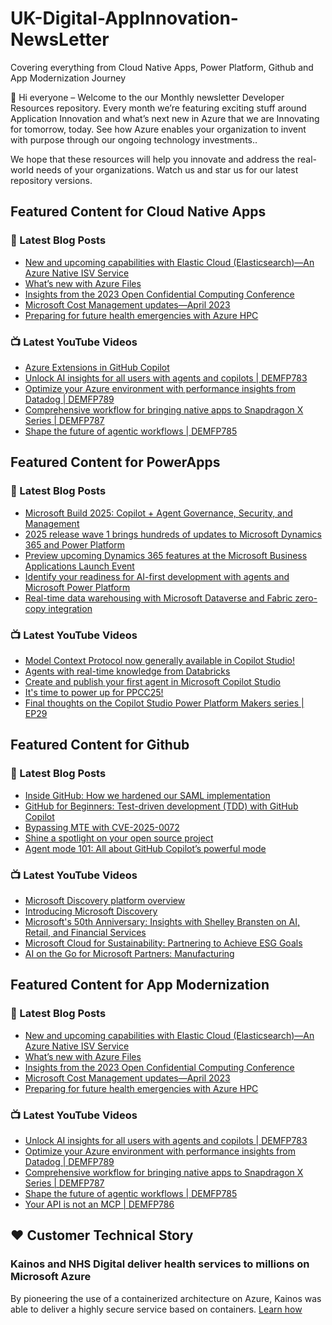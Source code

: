 # UK-Digital-AppInnovation-NewsLetter

Covering everything from Cloud Native Apps, Power Platform, Github and App Modernization Journey

👋 Hi everyone – Welcome to the our Monthly newsletter Developer Resources repository. Every month we’re featuring exciting stuff around Application Innovation and what’s next new in Azure that we are Innovating for tomorrow, today. See how Azure enables your organization to invent with purpose through our ongoing technology investments..


We hope that these resources will help you innovate and address the real-world needs of your organizations. Watch us and star us for our latest repository versions.

## Featured Content for Cloud Native Apps


### 📝 Latest Blog Posts

    
<!-- BLOGCNA:START -->
- [New and upcoming capabilities with Elastic Cloud (Elasticsearch)—An Azure Native ISV Service](https://azure.microsoft.com/blog/new-and-upcoming-capabilities-with-elastic-cloud-elasticsearch-an-azure-native-isv-service/)
- [What’s new with Azure Files](https://azure.microsoft.com/blog/what-s-new-with-azure-files/)
- [Insights from the 2023 Open Confidential Computing Conference](https://azure.microsoft.com/blog/insights-from-the-2023-open-confidential-computing-conference/)
- [Microsoft Cost Management updates—April 2023](https://azure.microsoft.com/blog/microsoft-cost-management-updates-april-2023/)
- [Preparing for future health emergencies with Azure HPC ](https://azure.microsoft.com/blog/preparing-for-future-health-emergencies-with-azure-hpc/)
<!-- BLOGCNA:END -->

### 📺 Latest YouTube Videos

 
<!-- YOUTUBECNA:START -->
- [Azure Extensions in GitHub Copilot](https://www.youtube.com/watch?v=hbdPNUQGn-I)
- [Unlock AI insights for all users with agents and copilots | DEMFP783](https://www.youtube.com/watch?v=SRl0Po6Byk8)
- [Optimize your Azure environment with performance insights from Datadog | DEMFP789](https://www.youtube.com/watch?v=3-AMk8p-igs)
- [Comprehensive workflow for bringing native apps to Snapdragon X Series | DEMFP787](https://www.youtube.com/watch?v=KGt5rXLCLww)
- [Shape the future of agentic workflows | DEMFP785](https://www.youtube.com/watch?v=h1K7cbfDvEU)
<!-- YOUTUBECNA:END -->

##  Featured Content for PowerApps
### 📝 Latest Blog Posts
<!-- BLOGPOWER:START -->
- [Microsoft Build 2025: Copilot + Agent Governance, Security, and Management](https://www.microsoft.com/en-us/power-platform/blog/2025/05/15/microsoft-build-2025-agent-governance-what-to-look-for/)
- [2025 release wave 1 brings hundreds of updates to Microsoft Dynamics 365 and Power Platform](https://www.microsoft.com/en-us/dynamics-365/blog/business-leader/2025/04/30/2025-release-wave-1-brings-hundreds-of-updates-to-microsoft-dynamics-365-and-power-platform/)
- [Preview upcoming Dynamics 365 features at the Microsoft Business Applications Launch Event](https://www.microsoft.com/en-us/dynamics-365/blog/business-leader/2025/04/16/preview-upcoming-dynamics-365-features-at-the-microsoft-business-applications-launch-event/)
- [Identify your readiness for AI-first development with agents and Microsoft Power Platform](https://www.microsoft.com/en-us/power-platform/blog/2025/04/14/identify-your-readiness-for-ai-first-development-with-agents-and-microsoft-power-platform/)
- [Real-time data warehousing with Microsoft Dataverse and Fabric zero-copy integration](https://www.microsoft.com/en-us/power-platform/blog/2025/03/31/dataverse-and-fabric-zero-copy-integration/)
<!-- BLOGPOWER:END -->
 ### 📺 Latest YouTube Videos
    
<!-- YOUTUBEPOWER:START -->
- [Model Context Protocol now generally available in Copilot Studio!](https://www.youtube.com/watch?v=Ll_x63rHj2c)
- [Agents with real-time knowledge from Databricks](https://www.youtube.com/watch?v=-_KoJ67hecA)
- [Create and publish your first agent in Microsoft Copilot Studio](https://www.youtube.com/watch?v=_aJAOTOvWxI)
- [It&#39;s time to power up for PPCC25!](https://www.youtube.com/watch?v=baoFtWibo9g)
- [Final thoughts on the Copilot Studio Power Platform Makers series | EP29](https://www.youtube.com/watch?v=ehMmq9ikWYU)
<!-- YOUTUBEPOWER:END -->

##  Featured Content for Github
### 📝 Latest Blog Posts
<!-- BLOGGITHUB:START -->
- [Inside GitHub: How we hardened our SAML implementation](https://github.blog/security/web-application-security/inside-github-how-we-hardened-our-saml-implementation/)
- [GitHub for Beginners: Test-driven development (TDD) with GitHub Copilot](https://github.blog/ai-and-ml/github-copilot/github-for-beginners-test-driven-development-tdd-with-github-copilot/)
- [Bypassing MTE with CVE-2025-0072](https://github.blog/security/vulnerability-research/bypassing-mte-with-cve-2025-0072/)
- [Shine a spotlight on your open source project](https://github.blog/open-source/shine-a-spotlight-on-your-open-source-project/)
- [Agent mode 101: All about GitHub Copilot’s powerful mode](https://github.blog/ai-and-ml/github-copilot/agent-mode-101-all-about-github-copilots-powerful-mode/)
<!-- BLOGGITHUB:END -->
### 📺 Latest YouTube Videos
<!-- YOUTUBEGITHUB:START -->
- [Microsoft Discovery platform overview](https://www.youtube.com/watch?v=R8d5JsJ9R64)
- [Introducing Microsoft Discovery](https://www.youtube.com/watch?v=k3S4lPbUWng)
- [Microsoft&#39;s 50th Anniversary: Insights with Shelley Bransten on AI, Retail, and Financial Services](https://www.youtube.com/watch?v=aeUuSw2Rgyk)
- [Microsoft Cloud for Sustainability: Partnering to Achieve ESG Goals](https://www.youtube.com/watch?v=RtsyDzzxQ-0)
- [AI on the Go for Microsoft Partners: Manufacturing](https://www.youtube.com/watch?v=aYsx-VibHW4)
<!-- YOUTUBEGITHUB:END -->
##  Featured Content for App Modernization
### 📝 Latest Blog Posts
<!-- BLOGAPPMOD:START -->
- [New and upcoming capabilities with Elastic Cloud (Elasticsearch)—An Azure Native ISV Service](https://azure.microsoft.com/blog/new-and-upcoming-capabilities-with-elastic-cloud-elasticsearch-an-azure-native-isv-service/)
- [What’s new with Azure Files](https://azure.microsoft.com/blog/what-s-new-with-azure-files/)
- [Insights from the 2023 Open Confidential Computing Conference](https://azure.microsoft.com/blog/insights-from-the-2023-open-confidential-computing-conference/)
- [Microsoft Cost Management updates—April 2023](https://azure.microsoft.com/blog/microsoft-cost-management-updates-april-2023/)
- [Preparing for future health emergencies with Azure HPC ](https://azure.microsoft.com/blog/preparing-for-future-health-emergencies-with-azure-hpc/)
<!-- BLOGAPPMOD:END -->
### 📺 Latest YouTube Videos
<!-- YOUTUBEAPPMOD:START -->
- [Unlock AI insights for all users with agents and copilots | DEMFP783](https://www.youtube.com/watch?v=SRl0Po6Byk8)
- [Optimize your Azure environment with performance insights from Datadog | DEMFP789](https://www.youtube.com/watch?v=3-AMk8p-igs)
- [Comprehensive workflow for bringing native apps to Snapdragon X Series | DEMFP787](https://www.youtube.com/watch?v=KGt5rXLCLww)
- [Shape the future of agentic workflows | DEMFP785](https://www.youtube.com/watch?v=h1K7cbfDvEU)
- [Your API is not an MCP | DEMFP786](https://www.youtube.com/watch?v=eeOANluSqAE)
<!-- YOUTUBEAPPMOD:END -->


## ♥️ Customer Technical Story 

### Kainos and NHS Digital deliver health services to millions on Microsoft Azure

By pioneering the use of a containerized architecture on Azure, Kainos was able to deliver a highly secure service based on containers. [Learn how](https://customers.microsoft.com/en-us/story/1368348549535774520-kainos-and-nhs-digital-deliver-health-services-to-millions-on-microsoft-azure)

